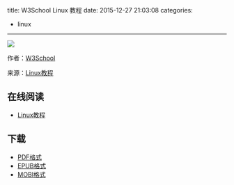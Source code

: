 title: W3School Linux 教程
date: 2015-12-27 21:03:08
categories:
  - linux
---

![](https://ek8whxe.cloudimg.io/s/width/226/https://www.gitbook.com/cover/book/wizardforcel/w3school-linux.jpg?build=1450097146040&v=12.0.2)

作者：[W3School](http://www.w3cschool.cc)

来源：[Linux教程](http://www.w3cschool.cc/linux/linux-tutorial.html)

<!--more-->

## 在线阅读 ##

* [Linux教程](https://www.gitbook.com/book/wizardforcel/w3school-linux/details)

## 下载 ##

* [PDF格式](https://www.gitbook.com/download/pdf/book/wizardforcel/w3school-linux)
* [EPUB格式](https://www.gitbook.com/download/epub/book/wizardforcel/w3school-linux)
* [MOBI格式](https://www.gitbook.com/download/mobi/book/wizardforcel/w3school-linux)